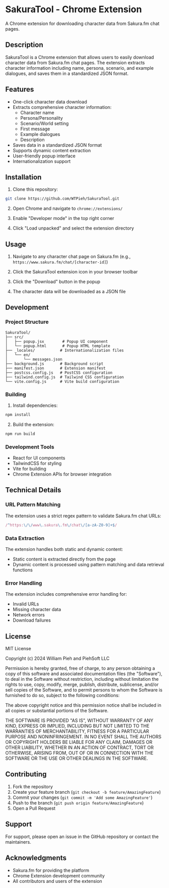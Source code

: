# SakuraTool - Chrome Extension

A Chrome extension for downloading character data from Sakura.fm chat pages.

## Description

SakuraTool is a Chrome extension that allows users to easily download character data from Sakura.fm chat pages. The extension extracts character information including name, persona, scenario, and example dialogues, and saves them in a standardized JSON format.

## Features

- One-click character data download
- Extracts comprehensive character information:
  - Character name
  - Persona/Personality
  - Scenario/World setting
  - First message
  - Example dialogues
  - Description
- Saves data in a standardized JSON format
- Supports dynamic content extraction
- User-friendly popup interface
- Internationalization support

## Installation

1. Clone this repository:
```bash
git clone https://github.com/WTPieh/SakuraTool.git
```

2. Open Chrome and navigate to `chrome://extensions/`

3. Enable "Developer mode" in the top right corner

4. Click "Load unpacked" and select the extension directory

## Usage

1. Navigate to any character chat page on Sakura.fm (e.g., `https://www.sakura.fm/chat/[character-id]`)

2. Click the SakuraTool extension icon in your browser toolbar

3. Click the "Download" button in the popup

4. The character data will be downloaded as a JSON file

## Development

### Project Structure

```
SakuraTool/
├── src/
│   ├── popup.jsx        # Popup UI component
│   └── popup.html       # Popup HTML template
├── _locales/           # Internationalization files
│   └── en/
│       └── messages.json
├── background.js       # Background script
├── manifest.json       # Extension manifest
├── postcss.config.js   # PostCSS configuration
├── tailwind.config.js  # Tailwind CSS configuration
└── vite.config.js      # Vite build configuration
```

### Building

1. Install dependencies:
```bash
npm install
```

2. Build the extension:
```bash
npm run build
```

### Development Tools

- React for UI components
- TailwindCSS for styling
- Vite for building
- Chrome Extension APIs for browser integration

## Technical Details

### URL Pattern Matching

The extension uses a strict regex pattern to validate Sakura.fm chat URLs:
```javascript
/^https:\/\/www\.sakura\.fm\/chat\/[a-zA-Z0-9]+$/
```

### Data Extraction

The extension handles both static and dynamic content:
- Static content is extracted directly from the page
- Dynamic content is processed using pattern matching and data retrieval functions

### Error Handling

The extension includes comprehensive error handling for:
- Invalid URLs
- Missing character data
- Network errors
- Download failures

## License

MIT License

Copyright (c) 2024 William Pieh and PiehSoft LLC

Permission is hereby granted, free of charge, to any person obtaining a copy
of this software and associated documentation files (the "Software"), to deal
in the Software without restriction, including without limitation the rights
to use, copy, modify, merge, publish, distribute, sublicense, and/or sell
copies of the Software, and to permit persons to whom the Software is
furnished to do so, subject to the following conditions:

The above copyright notice and this permission notice shall be included in all
copies or substantial portions of the Software.

THE SOFTWARE IS PROVIDED "AS IS", WITHOUT WARRANTY OF ANY KIND, EXPRESS OR
IMPLIED, INCLUDING BUT NOT LIMITED TO THE WARRANTIES OF MERCHANTABILITY,
FITNESS FOR A PARTICULAR PURPOSE AND NONINFRINGEMENT. IN NO EVENT SHALL THE
AUTHORS OR COPYRIGHT HOLDERS BE LIABLE FOR ANY CLAIM, DAMAGES OR OTHER
LIABILITY, WHETHER IN AN ACTION OF CONTRACT, TORT OR OTHERWISE, ARISING FROM,
OUT OF OR IN CONNECTION WITH THE SOFTWARE OR THE USE OR OTHER DEALINGS IN THE
SOFTWARE.

## Contributing

1. Fork the repository
2. Create your feature branch (`git checkout -b feature/AmazingFeature`)
3. Commit your changes (`git commit -m 'Add some AmazingFeature'`)
4. Push to the branch (`git push origin feature/AmazingFeature`)
5. Open a Pull Request

## Support

For support, please open an issue in the GitHub repository or contact the maintainers.

## Acknowledgments

- Sakura.fm for providing the platform
- Chrome Extension development community
- All contributors and users of the extension 